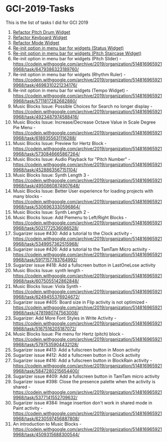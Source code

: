 # GCI-2019-Tasks
This is the list of tasks I did for GCI 2019

1. [Refactor Pitch Drum Widget](https://codein.withgoogle.com/archive/2019/organization/5148169659219968/task/4529191326842880/)
2. [Refactor Keyboard Widget](https://codein.withgoogle.com/archive/2019/organization/5148169659219968/task/6003978674896896/)
3. [Refactor Mode Widget](https://codein.withgoogle.com/archive/2019/organization/5148169659219968/task/6245733794054144/)
4. [Re-init option in menu bar for widgets (Status Widget)](https://codein.withgoogle.com/archive/2019/organization/5148169659219968/task/6527897569853440/)
5. [Re-init option in menu bar for widgets (Pitch Staircase Widget)](https://codein.withgoogle.com/archive/2019/organization/5148169659219968/task/5824210128076800/)
6. Re-init option in menu bar for widgets (Pitch Slider) - https://codein.withgoogle.com/archive/2019/organization/5148169659219968/task/6479386323189760/
7. Re-init option in menu bar for widgets (Rhythm Ruler) - https://codein.withgoogle.com/archive/2019/organization/5148169659219968/task/4698310221234176/
8. Re-init option in menu bar for widgets (Tempo Widget) - https://codein.withgoogle.com/archive/2019/organization/5148169659219968/task/5711817282682880/
9. Music Blocks Issue: Possible Choices for Search no longer display - https://codein.withgoogle.com/archive/2019/organization/5148169659219968/task/4923487974588416/
10. Music Blocks Issue: Increase/Decrease Octave Value in Scale Degree Pie Menu - https://codein.withgoogle.com/archive/2019/organization/5148169659219968/task/6189355631116288/
11. Music Blocks Issue: Preview for Hertz Block - https://codein.withgoogle.com/archive/2019/organization/5148169659219968/task/5730846665867264/
12. Music Blocks Issue: Audio Playback for "Pitch Number" - https://codein.withgoogle.com/archive/2019/organization/5148169659219968/task/4528863567151104/
13. Music Blocks Issue: Synth Length 3 - https://codein.withgoogle.com/archive/2019/organization/5148169659219968/task/4950860874907648/ 
14. Music Blocks Issue: Better User experience for loading projects with many blocks - https://codein.withgoogle.com/archive/2019/organization/5148169659219968/task/5306963330596864/
15. Music Blocks Issue: Synth Length 2 - 
16. Music Blocks Issue: Add Piemenu to Left/Right Blocks - https://codein.withgoogle.com/archive/2019/organization/5148169659219968/task/5021772536086528/
17. Sugarizer issue #430: Add a tutorial to the Clock activity - https://codein.withgoogle.com/archive/2019/organization/5148169659219968/task/5349957362515968/
18. Sugarizer issue #426: Add a tutorial to the TamTam Micro activity - https://codein.withgoogle.com/archive/2019/organization/5148169659219968/task/5917157783764992/
19. Sugarizer issue #418: Add a fullscreen button in LastOneLose activity
20. Music Blocks Issue: synth length - https://codein.withgoogle.com/archive/2019/organization/5148169659219968/task/6075055142862848/
21. Music Blocks Issue: Viola Synth - https://codein.withgoogle.com/archive/2019/organization/5148169659219968/task/6249455376924672/
22. Sugarizer issue #405: Board size in Flip activity is not optimized - https://codein.withgoogle.com/archive/2019/organization/5148169659219968/task/4781980747563008/
23. Sugarizer: Add More Font Styles in Write Activity - https://codein.withgoogle.com/archive/2019/organization/5148169659219968/task/5167516205187072/
24. Music Blocks Issue: Pie menu for Hertz (pitch) block - https://codein.withgoogle.com/archive/2019/organization/5148169659219968/task/5797535904432128/
25. Sugarizer issue #413: Add a fullscreen button in Moon activity
26. Sugarizer issue #412: Add a fullscreen button in Clock activity
27. Sugarizer issue #416: Add a fullscreen button in BlockRain activity - https://codein.withgoogle.com/archive/2019/organization/5148169659219968/task/5847280215654400/
28. Sugarizer issue #409: Add a fullscreen button in TamTam micro activity
29. Sugarizer issue #398: Close the presence palette when the activity is shared - https://codein.withgoogle.com/archive/2019/organization/5148169659219968/task/5377141552709632/
30. Sugarizer issue #384: Image insertion don't work in shared mode in Paint activity - https://codein.withgoogle.com/archive/2019/organization/5148169659219968/task/6230597456887808/
31. An introduction to Music Blocks - https://codein.withgoogle.com/archive/2019/organization/5148169659219968/task/4509315688300544/
